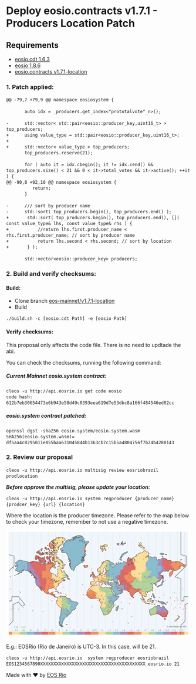 
# Deploy eosio.contracts v1.7.1 - Producers Location Patch

## Requirements

- [eosio.cdt 1.6.3](https://github.com/EOSIO/eosio.cdt/tree/v1.6.3)
- [eosio 1.8.6](https://github.com/EOSIO/eos/tree/v1.8.6)
- [eosio.contracts v1.7.1-location](https://github.com/eosrio/eosio.contracts/tree/eos-mainnet/v1.7.1-location)


### 1. Patch applied:

```
@@ -79,7 +79,9 @@ namespace eosiosystem {

       auto idx = _producers.get_index<"prototalvote"_n>();

-      std::vector< std::pair<eosio::producer_key,uint16_t> > top_producers;
+      using value_type = std::pair<eosio::producer_key,uint16_t>;
+
+      std::vector< value_type > top_producers;
       top_producers.reserve(21);

       for ( auto it = idx.cbegin(); it != idx.cend() && top_producers.size() < 21 && 0 < it->total_votes && it->active(); ++it ) {
@@ -90,8 +92,10 @@ namespace eosiosystem {
          return;
       }

-      /// sort by producer name
-      std::sort( top_producers.begin(), top_producers.end() );
+       std::sort( top_producers.begin(), top_producers.end(), []( const value_type& lhs, const value_type& rhs ) {
+           //return lhs.first.producer_name < rhs.first.producer_name; // sort by producer name
+           return lhs.second < rhs.second; // sort by location
+       } );

       std::vector<eosio::producer_key> producers;
```


### 2. Build and verify checksums:

#### Build:

- Clone branch [eos-mainnet/v1.7.1-location](https://github.com/eosrio/eosio.contracts/tree/eos-mainnet/v1.7.1-location)
- Build

```
./build.sh -c [eosio.cdt Path] -e [eosio Path]
```

#### Verify checksums:

This proposal only affects the code file. There is no need to updtade the abi.

You can check the checksums, running the following command:

##### Current Mainnet eosio.system contract:

```
cleos -u http://api.eosrio.io get code eosio
code hash: 612b7eb30654473e6b943e58d49c0393eea619d7e53dbc8a166f484546ed02cc

```

##### eosio.system contract patched:

```
openssl dgst -sha256 eosio.system/eosio.system.wasm
SHA256(eosio.system.wasm)= df5aa4c8295011e055baa631045844b1363cb7c15b5a4804756f7b24b4280143
```

### 2. Review our proposal

```
cleos -u http://api.eosrio.io multisig review eosriobrazil prodlocation
```

***Before approve the multisig, please update your location:***

```
cleos -u http://api.eosrio.io system regproducer {producer_name} {prodcer_key} {url} {location}
```
Where the location is the producer timezone. Please refer to the map below to check your timezone, remember to not use a negative timezone.

![timezone](timezone.png)

E.g.:
EOSRio (Rio de Janeiro) is UTC-3. In this case, will be 21.
```
cleos -u http://api.eosrio.io  system regproducer eosriobrazil EOS1234567890XXXXXXXXXXXXXXXXXXXXXXXXXXXXXXXXXXXXXXXX eosrio.io 21
```

Made with ♥ by [EOS Rio](https://eosrio.io/)
